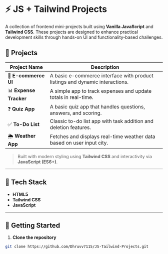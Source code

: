 # ⚡ JS + Tailwind Projects

A collection of frontend mini-projects built using **Vanilla JavaScript** and **Tailwind CSS**. These projects are designed to enhance practical development skills through hands-on UI and functionality-based challenges.

## 📁 Projects

| Project Name      | Description |
|------------------|-------------|
| 🛒 **E-commerce UI** | A basic e-commerce interface with product listings and dynamic interactions. |
| 📊 **Expense Tracker** | A simple app to track expenses and update totals in real-time. |
| ❓ **Quiz App** | A basic quiz app that handles questions, answers, and scoring. |
| ✅ **To-Do List** | Classic to-do list app with task addition and deletion features. |
| 🌦️ **Weather App** | Fetches and displays real-time weather data based on user input city. |

> Built with modern styling using **Tailwind CSS** and interactivity via **JavaScript (ES6+)**.

---

## 🧰 Tech Stack

- **HTML5**
- **Tailwind CSS**
- **JavaScript**

---

## 🚀 Getting Started

1. **Clone the repository**
```bash
git clone https://github.com/Dhruvv7115/JS-Tailwind-Projects.git
